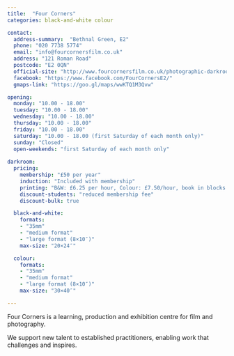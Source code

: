 ```yaml
---
title:  "Four Corners"
categories: black-and-white colour

contact:
  address-summary:  "Bethnal Green, E2"
  phone: "020 7738 5774"
  email: "info@fourcornersfilm.co.uk"
  address: "121 Roman Road"
  postcode: "E2 0QN"
  official-site: "http://www.fourcornersfilm.co.uk/photographic-darkrooms-london"
  facebook: "https://www.facebook.com/FourCornersE2/"
  gmaps-link: "https://goo.gl/maps/wwKTQ1M3Qvw"

opening:
  monday: "10.00 - 18.00"
  tuesday: "10.00 - 18.00"
  wednesday: "10.00 - 18.00"
  thursday: "10.00 - 18.00"
  friday: "10.00 - 18.00"
  saturday: "10.00 - 18.00 (first Saturday of each month only)"
  sunday: "Closed"
  open-weekends: "first Saturday of each month only"
  
darkroom: 
  pricing:
    membership: "£50 per year"
    induction: "Included with membership"
    printing: "B&W: £6.25 per hour, Colour: £7.50/hour, book in blocks of 4 hours only"
    discount-students: "reduced membership fee"
    discount-bulk: true

  black-and-white:
    formats:
    - "35mm"
    - "medium format"
    - "large format (8×10″)"
    max-size: "20×24″"

  colour:
    formats:
    - "35mm"
    - "medium format"
    - "large format (8×10″)"
    max-size: "30×40″"

---
```


Four Corners is a learning, production and exhibition centre for film and photography.  

We support new talent to established practitioners, enabling work that challenges and inspires.

